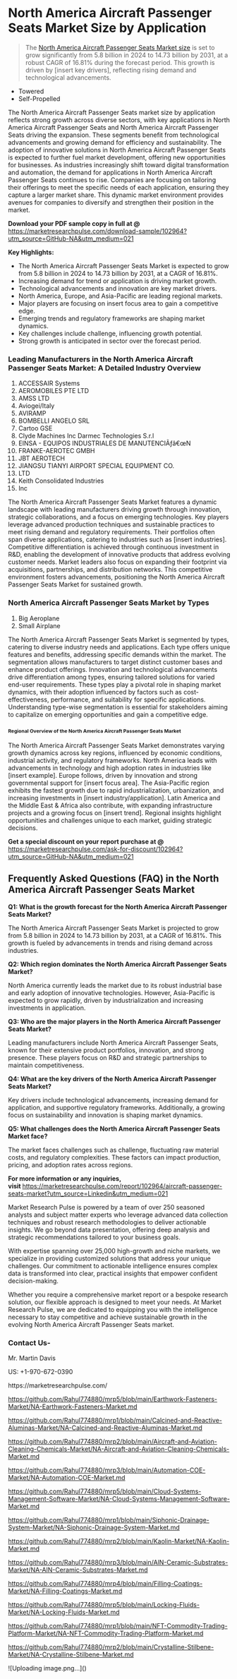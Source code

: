 <h1>North America Aircraft Passenger Seats Market&nbsp;Size by Application</h1><blockquote><p>The <a href="https://marketresearchpulse.com/download-sample/102964?utm_source=GitHub-NA&amp;utm_medium=021">North America Aircraft Passenger Seats Market size</a> is set to grow significantly from 5.8 billion in 2024 to 14.73 billion by 2031, at a robust CAGR of 16.81% during the forecast period. This growth is driven by [insert key drivers], reflecting rising demand and technological advancements.</p></blockquote><ul><li>Towered<li> Self-Propelled</li></ul><p>The North America Aircraft Passenger Seats market size by application reflects strong growth across diverse sectors, with key applications in North America Aircraft Passenger Seats and North America Aircraft Passenger Seats driving the expansion. These segments benefit from technological advancements and growing demand for efficiency and sustainability. The adoption of innovative solutions in North America Aircraft Passenger Seats is expected to further fuel market development, offering new opportunities for businesses. As industries increasingly shift toward digital transformation and automation, the demand for applications in North America Aircraft Passenger Seats continues to rise. Companies are focusing on tailoring their offerings to meet the specific needs of each application, ensuring they capture a larger market share. This dynamic market environment provides avenues for companies to diversify and strengthen their position in the market.</p><p><strong>Download your PDF sample copy in full at @ </strong><a href="https://marketresearchpulse.com/download-sample/102964?utm_source=GitHub-NA&amp;utm_medium=021">https://marketresearchpulse.com/download-sample/102964?utm_source=GitHub-NA&amp;utm_medium=021</a></p><p><strong>Key Highlights: </strong></p><ul><li>The North America Aircraft Passenger Seats Market is expected to grow from 5.8 billion in 2024 to 14.73 billion by 2031, at a CAGR of 16.81%.</li><li>Increasing demand for trend or application is driving market growth.</li><li>Technological advancements and innovation are key market drivers.</li><li>North America, Europe, and Asia-Pacific are leading regional markets.</li><li>Major players are focusing on insert focus area to gain a competitive edge.</li><li>Emerging trends and regulatory frameworks are shaping market dynamics.</li><li>Key challenges include challenge, influencing growth potential.</li><li>Strong growth is anticipated in sector over the forecast period.</li></ul><h3>Leading Manufacturers in the North America Aircraft Passenger Seats Market: A Detailed Industry Overview</h3><ol><li>ACCESSAIR Systems</li><li>AEROMOBILES PTE LTD</li><li>AMSS LTD</li><li>Aviogei/Italy</li><li>AVIRAMP</li><li>BOMBELLI ANGELO SRL</li><li>Cartoo GSE</li><li>Clyde Machines Inc Darmec Technologies S.r.l</li><li>EINSA - EQUIPOS INDUSTRIALES DE MANUTENCIÃƒâ€œN</li><li>FRANKE-AEROTEC GMBH</li><li>JBT AEROTECH</li><li>JIANGSU TIANYI AIRPORT SPECIAL EQUIPMENT CO.</li><li>LTD</li><li>Keith Consolidated Industries</li><li>Inc</li></ol><div class="flex max-w-full flex-col flex-grow"><div class="min-h-8 text-message flex w-full flex-col items-end gap-2 whitespace-normal break-words [.text-message+&amp;]:mt-5" dir="auto" data-message-author-role="assistant" data-message-id="fd8432e4-4910-450d-b182-61b7bfb0a01f" data-message-model-slug="gpt-4o"><div class="flex w-full flex-col gap-1 empty:hidden first:pt-[3px]"><div class="markdown prose w-full break-words dark:prose-invert light"><p>The North America Aircraft Passenger Seats Market features a dynamic landscape with leading manufacturers driving growth through innovation, strategic collaborations, and a focus on emerging technologies. Key players leverage advanced production techniques and sustainable practices to meet rising demand and regulatory requirements. Their portfolios often span diverse applications, catering to industries such as [insert industries]. Competitive differentiation is achieved through continuous investment in R&amp;D, enabling the development of innovative products that address evolving customer needs. Market leaders also focus on expanding their footprint via acquisitions, partnerships, and distribution networks. This competitive environment fosters advancements, positioning the North America Aircraft Passenger Seats Market for sustained growth.</p></div></div></div></div><h3>North America Aircraft Passenger Seats Market by Types</h3><ol><li>Big Aeroplane<li> Small Airplane</li></ol><div class="flex max-w-full flex-col flex-grow"><div class="min-h-8 text-message flex w-full flex-col items-end gap-2 whitespace-normal break-words [.text-message+&amp;]:mt-5" dir="auto" data-message-author-role="assistant" data-message-id="084470be-0bb7-4664-bddf-5156b4f41249" data-message-model-slug="gpt-4o-mini"><div class="flex w-full flex-col gap-1 empty:hidden first:pt-[3px]"><div class="markdown prose w-full break-words dark:prose-invert light"><p>The North America Aircraft Passenger Seats Market is segmented by types, catering to diverse industry needs and applications. Each type offers unique features and benefits, addressing specific demands within the market. The segmentation allows manufacturers to target distinct customer bases and enhance product offerings. Innovation and technological advancements drive differentiation among types, ensuring tailored solutions for varied end-user requirements. These types play a pivotal role in shaping market dynamics, with their adoption influenced by factors such as cost-effectiveness, performance, and suitability for specific applications. Understanding type-wise segmentation is essential for stakeholders aiming to capitalize on emerging opportunities and gain a competitive edge.</p></div></div></div></div><h3><span style="font-size: 11px;">Regional Overview of the North America Aircraft Passenger Seats Market</span></h3><div class="flex max-w-full flex-col flex-grow"><div class="min-h-8 text-message flex w-full flex-col items-end gap-2 whitespace-normal break-words [.text-message+&amp;]:mt-5" dir="auto" data-message-author-role="assistant" data-message-id="e9038762-ce64-4e30-91c9-9bd413514231" data-message-model-slug="gpt-4o-mini"><div class="flex w-full flex-col gap-1 empty:hidden first:pt-[3px]"><div class="markdown prose w-full break-words dark:prose-invert light"><p>The North America Aircraft Passenger Seats Market demonstrates varying growth dynamics across key regions, influenced by economic conditions, industrial activity, and regulatory frameworks. North America leads with advancements in technology and high adoption rates in industries like [insert example]. Europe follows, driven by innovation and strong governmental support for [insert focus area]. The Asia-Pacific region exhibits the fastest growth due to rapid industrialization, urbanization, and increasing investments in [insert industry/application]. Latin America and the Middle East &amp; Africa also contribute, with expanding infrastructure projects and a growing focus on [insert trend]. Regional insights highlight opportunities and challenges unique to each market, guiding strategic decisions.</p></div></div></div></div><p><strong>Get a special discount on your report purchase at @ </strong><a href="https://marketresearchpulse.com/ask-for-discount/102964?utm_source=GitHub-NA&amp;utm_medium=021">https://marketresearchpulse.com/ask-for-discount/102964?utm_source=GitHub-NA&amp;utm_medium=021</a></p><h2>Frequently Asked Questions (FAQ) in the North America Aircraft Passenger Seats Market</h2><p><strong>Q1: What is the growth forecast for the North America Aircraft Passenger Seats Market?</strong></p><p>The North America Aircraft Passenger Seats Market is projected to grow from 5.8 billion in 2024 to 14.73 billion by 2031, at a CAGR of 16.81%. This growth is fueled by advancements in trends and rising demand across industries.</p><p><strong>Q2: Which region dominates the North America Aircraft Passenger Seats Market?</strong></p><p>North America currently leads the market due to its robust industrial base and early adoption of innovative technologies. However, Asia-Pacific is expected to grow rapidly, driven by industrialization and increasing investments in application.</p><p><strong>Q3: Who are the major players in the North America Aircraft Passenger Seats Market?</strong></p><p>Leading manufacturers include North America Aircraft Passenger Seats, known for their extensive product portfolios, innovation, and strong presence. These players focus on R&amp;D and strategic partnerships to maintain competitiveness.</p><p><strong>Q4: What are the key drivers of the North America Aircraft Passenger Seats Market?</strong></p><p>Key drivers include technological advancements, increasing demand for application, and supportive regulatory frameworks. Additionally, a growing focus on sustainability and innovation is shaping market dynamics.</p><p><strong>Q5: What challenges does the North America Aircraft Passenger Seats Market face?</strong></p><p>The market faces challenges such as challenge, fluctuating raw material costs, and regulatory complexities. These factors can impact production, pricing, and adoption rates across regions.</p><p><strong>For more information or any inquiries, visit&nbsp;</strong><a href="https://marketresearchpulse.com/report/102964/aircraft-passenger-seats-market?utm_source=Linkedin&utm_medium=021">https://marketresearchpulse.com/report/102964/aircraft-passenger-seats-market?utm_source=Linkedin&utm_medium=021</a></p><p>Market Research Pulse is powered by a team of over 250 seasoned analysts and subject matter experts who leverage advanced data collection techniques and robust research methodologies to deliver actionable insights. We go beyond data presentation, offering deep analysis and strategic recommendations tailored to your business goals.</p><p>With expertise spanning over 25,000 high-growth and niche markets, we specialize in providing customized solutions that address your unique challenges. Our commitment to actionable intelligence ensures complex data is transformed into clear, practical insights that empower confident decision-making.</p><p>Whether you require a comprehensive market report or a bespoke research solution, our flexible approach is designed to meet your needs. At Market Research Pulse, we are dedicated to equipping you with the intelligence necessary to stay competitive and achieve sustainable growth in the evolving North America Aircraft Passenger Seats market.</p><h3><strong>Contact Us-</strong></h3><p>Mr. Martin Davis</p><p>US: +1-970-672-0390</p><p>https://marketresearchpulse.com/</p><p><a href="https://github.com/Rahul774880/mrp5/blob/main/Earthwork-Fasteners-Market/NA-Earthwork-Fasteners-Market.md">https://github.com/Rahul774880/mrp5/blob/main/Earthwork-Fasteners-Market/NA-Earthwork-Fasteners-Market.md</a></p><p><a href="https://github.com/Rahul774880/mrp1/blob/main/Calcined-and-Reactive-Aluminas-Market/NA-Calcined-and-Reactive-Aluminas-Market.md">https://github.com/Rahul774880/mrp1/blob/main/Calcined-and-Reactive-Aluminas-Market/NA-Calcined-and-Reactive-Aluminas-Market.md</a></p><p><a href="https://github.com/Rahul774880/mrp2/blob/main/Aircraft-and-Aviation-Cleaning-Chemicals-Market/NA-Aircraft-and-Aviation-Cleaning-Chemicals-Market.md">https://github.com/Rahul774880/mrp2/blob/main/Aircraft-and-Aviation-Cleaning-Chemicals-Market/NA-Aircraft-and-Aviation-Cleaning-Chemicals-Market.md</a></p><p><a href="https://github.com/Rahul774880/mrp3/blob/main/Automation-COE-Market/NA-Automation-COE-Market.md">https://github.com/Rahul774880/mrp3/blob/main/Automation-COE-Market/NA-Automation-COE-Market.md</a></p><p><a href="https://github.com/Rahul774880/mrp5/blob/main/Cloud-Systems-Management-Software-Market/NA-Cloud-Systems-Management-Software-Market.md">https://github.com/Rahul774880/mrp5/blob/main/Cloud-Systems-Management-Software-Market/NA-Cloud-Systems-Management-Software-Market.md</a></p><p><a href="https://github.com/Rahul774880/mrp1/blob/main/Siphonic-Drainage-System-Market/NA-Siphonic-Drainage-System-Market.md">https://github.com/Rahul774880/mrp1/blob/main/Siphonic-Drainage-System-Market/NA-Siphonic-Drainage-System-Market.md</a></p><p><a href="https://github.com/Rahul774880/mrp2/blob/main/Kaolin-Market/NA-Kaolin-Market.md">https://github.com/Rahul774880/mrp2/blob/main/Kaolin-Market/NA-Kaolin-Market.md</a></p><p><a href="https://github.com/Rahul774880/mrp3/blob/main/AlN-Ceramic-Substrates-Market/NA-AlN-Ceramic-Substrates-Market.md">https://github.com/Rahul774880/mrp3/blob/main/AlN-Ceramic-Substrates-Market/NA-AlN-Ceramic-Substrates-Market.md</a></p><p><a href="https://github.com/Rahul774880/mrp4/blob/main/Filling-Coatings-Market/NA-Filling-Coatings-Market.md">https://github.com/Rahul774880/mrp4/blob/main/Filling-Coatings-Market/NA-Filling-Coatings-Market.md</a></p><p><a href="https://github.com/Rahul774880/mrp5/blob/main/Locking-Fluids-Market/NA-Locking-Fluids-Market.md">https://github.com/Rahul774880/mrp5/blob/main/Locking-Fluids-Market/NA-Locking-Fluids-Market.md</a></p><p><a href="https://github.com/Rahul774880/mrp1/blob/main/NFT-Commodity-Trading-Platform-Market/NA-NFT-Commodity-Trading-Platform-Market.md">https://github.com/Rahul774880/mrp1/blob/main/NFT-Commodity-Trading-Platform-Market/NA-NFT-Commodity-Trading-Platform-Market.md</a></p><p><a href="https://github.com/Rahul774880/mrp2/blob/main/Crystalline-Stilbene-Market/NA-Crystalline-Stilbene-Market.md">https://github.com/Rahul774880/mrp2/blob/main/Crystalline-Stilbene-Market/NA-Crystalline-Stilbene-Market.md</a></p>
![Uploading image.png…]()
